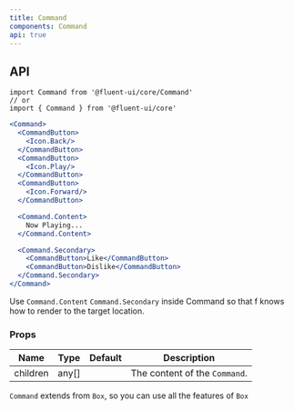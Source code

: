 ```yaml
---
title: Command
components: Command
api: true
---
```


## API

```
import Command from '@fluent-ui/core/Command'
// or
import { Command } from '@fluent-ui/core'
```

```jsx
<Command>
  <CommandButton>
    <Icon.Back/>
  </CommandButton>
  <CommandButton>
    <Icon.Play/>
  </CommandButton>
  <CommandButton>
    <Icon.Forward/>
  </CommandButton>

  <Command.Content>
    Now Playing...
  </Command.Content>

  <Command.Secondary>
    <CommandButton>Like</CommandButton>
    <CommandButton>Dislike</CommandButton>
  </Command.Secondary>
</Command>
```

Use `Command.Content` `Command.Secondary` inside Command so that f knows how to render to the target location.

### Props

| Name | Type | Default | Description |
| --- | --- | --- | --- |
| children | any[] |  | The content of the `Command`. |

`Command` extends from `Box`, so you can use all the features of `Box`
